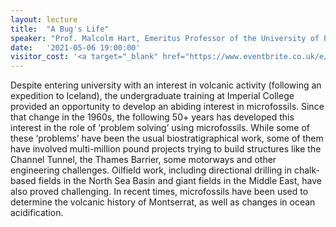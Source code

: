 ```yaml
---
layout: lecture
title:  "A Bug's Life"
speaker: "Prof. Malcolm Hart, Emeritus Professor of the University of Plymouth"
date:   '2021-05-06 19:00:00'
visitor_cost: '<a target="_blank" href="https://www.eventbrite.co.uk/e/a-bugs-life-tickets-150783556677">Book via Eventbrite</a>'
---
```

Despite entering university with an interest in volcanic activity (following an expedition to Iceland), the undergraduate training at Imperial College provided an opportunity to develop an abiding interest in microfossils. Since that change in the
1960s, the following 50+ years has developed this interest in the role of ‘problem solving’ using microfossils. While some of these ‘problems’ have been the usual biostratigraphical work, some of them have involved multi-million pound projects trying
to build structures like the Channel Tunnel, the Thames Barrier, some motorways and other engineering challenges. Oilfield work, including directional drilling in chalk-based fields in the North Sea Basin and giant fields in the Middle East, have also proved
challenging. In recent times, microfossils have been used to determine the volcanic history of Montserrat, as well as changes in ocean acidification.